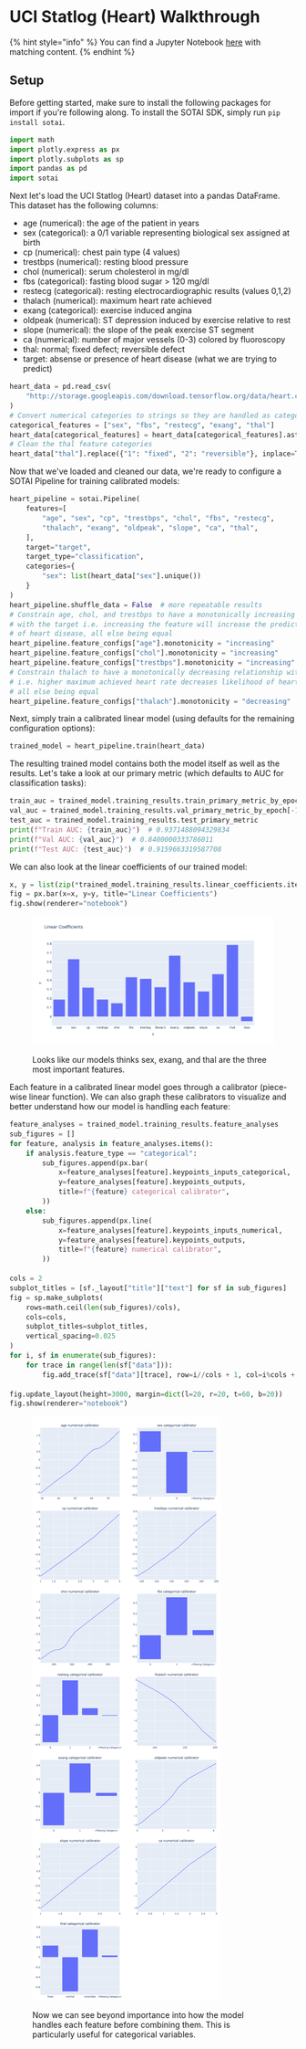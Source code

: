 # UCI Statlog (Heart) Walkthrough

{% hint style="info" %}
You can find a Jupyter Notebook [here](../notebooks/uci\_statlog\_heart\_example.ipynb) with matching content.
{% endhint %}

## Setup

Before getting started, make sure to install the following packages for import if you're following along. To install the SOTAI SDK, simply run `pip install sotai`.

```python
import math
import plotly.express as px
import plotly.subplots as sp
import pandas as pd
import sotai
```

Next let's load the UCI Statlog (Heart) dataset into a pandas DataFrame. This dataset has the following columns:

* age (numerical): the age of the patient in years
* sex (categorical): a 0/1 variable representing biological sex assigned at birth
* cp (numerical): chest pain type (4 values)
* trestbps (numerical): resting blood pressure
* chol (numerical): serum cholesterol in mg/dl
* fbs (categorical): fasting blood sugar > 120 mg/dl
* restecg (categorical): resting electrocardiographic results (values 0,1,2)
* thalach (numerical): maximum heart rate achieved
* exang (categorical): exercise induced angina
* oldpeak (numerical): ST depression induced by exercise relative to rest
* slope (numerical): the slope of the peak exercise ST segment
* ca (numerical): number of major vessels (0-3) colored by fluoroscopy
* thal: normal; fixed defect; reversible defect
* target: absense or presence of heart disease (what we are trying to predict)

```python
heart_data = pd.read_csv(
    "http://storage.googleapis.com/download.tensorflow.org/data/heart.csv"
)
# Convert numerical categories to strings so they are handled as categories
categorical_features = ["sex", "fbs", "restecg", "exang", "thal"]
heart_data[categorical_features] = heart_data[categorical_features].astype(str)
# Clean the thal feature categories
heart_data["thal"].replace({"1": "fixed", "2": "reversible"}, inplace=True)
```

Now that we've loaded and cleaned our data, we're ready to configure a SOTAI Pipeline for training calibrated models:

```python
heart_pipeline = sotai.Pipeline(
    features=[
        "age", "sex", "cp", "trestbps", "chol", "fbs", "restecg",
        "thalach", "exang", "oldpeak", "slope", "ca", "thal",
    ],
    target="target",
    target_type="classification",
    categories={
        "sex": list(heart_data["sex"].unique())
    }
)
heart_pipeline.shuffle_data = False  # more repeatable results
# Constrain age, chol, and trestbps to have a monotonically increasing relationship
# with the target i.e. increasing the feature will increase the predicted probability
# of heart disease, all else being equal
heart_pipeline.feature_configs["age"].monotonicity = "increasing"
heart_pipeline.feature_configs["chol"].monotonicity = "increasing"
heart_pipeline.feature_configs["trestbps"].monotonicity = "increasing"
# Constrain thalach to have a monotonically decreasing relationship with the target
# i.e. higher maximum achieved heart rate decreases likelihood of heart disease,
# all else being equal
heart_pipeline.feature_configs["thalach"].monotonicity = "decreasing"
```

Next, simply train a calibrated linear model (using defaults for the remaining configuration options):

```python
trained_model = heart_pipeline.train(heart_data)
```

The resulting trained model contains both the model itself as well as the results. Let's take a look at our primary metric (which defaults to AUC for classification tasks):

```python
train_auc = trained_model.training_results.train_primary_metric_by_epoch[-1]
val_auc = trained_model.training_results.val_primary_metric_by_epoch[-1]
test_auc = trained_model.training_results.test_primary_metric
print(f"Train AUC: {train_auc}")  # 0.9371488094329834
print(f"Val AUC: {val_auc}")  # 0.8400000333786011
print(f"Test AUC: {test_auc}")  # 0.9159663319587708
```

We can also look at the linear coefficients of our trained model:

```python
x, y = list(zip(*trained_model.training_results.linear_coefficients.items()))
fig = px.bar(x=x, y=y, title="Linear Coefficients")
fig.show(renderer="notebook")
```

<figure><img src="../.gitbook/assets/heart_linear_coefficients.png" alt=""><figcaption><p>Looks like our models thinks sex, exang, and thal are the three most important features.</p></figcaption></figure>

Each feature in a calibrated linear model goes through a calibrator (piece-wise linear function). We can also graph these calibrators to visualize and better understand how our model is handling each feature:

```python
feature_analyses = trained_model.training_results.feature_analyses
sub_figures = []
for feature, analysis in feature_analyses.items():
    if analysis.feature_type == "categorical":
        sub_figures.append(px.bar(
            x=feature_analyses[feature].keypoints_inputs_categorical,
            y=feature_analyses[feature].keypoints_outputs,
            title=f"{feature} categorical calibrator",
        ))
    else:
        sub_figures.append(px.line(
            x=feature_analyses[feature].keypoints_inputs_numerical,
            y=feature_analyses[feature].keypoints_outputs,
            title=f"{feature} numerical calibrator",
        ))
    
cols = 2
subplot_titles = [sf._layout["title"]["text"] for sf in sub_figures]
fig = sp.make_subplots(
    rows=math.ceil(len(sub_figures)/cols),
    cols=cols,
    subplot_titles=subplot_titles,
    vertical_spacing=0.025
)
for i, sf in enumerate(sub_figures):
    for trace in range(len(sf["data"])):
        fig.add_trace(sf["data"][trace], row=i//cols + 1, col=i%cols + 1)

fig.update_layout(height=3000, margin=dict(l=20, r=20, t=60, b=20))
fig.show(renderer="notebook")
```

<figure><img src="../.gitbook/assets/heart_feature_calibrators.png" alt=""><figcaption><p>Now we can see beyond importance into how the model handles each feature before combining them. This is particularly useful for categorical variables.</p></figcaption></figure>
